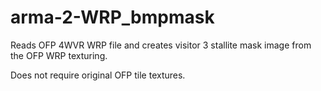 # arma-2-WRP_bmpmask

Reads OFP 4WVR WRP file and creates visitor 3 stallite mask image from the OFP WRP texturing.

Does not require original OFP tile textures.
